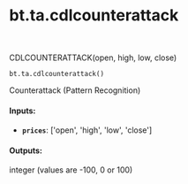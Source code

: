 <div itemscope itemtype="http://developers.google.com/ReferenceObject">
<meta itemprop="name" content="bt.ta.cdlcounterattack" />
<meta itemprop="path" content="Stable" />
</div>

# bt.ta.cdlcounterattack

<!-- Insert buttons and diff -->

<table class="tfo-notebook-buttons tfo-api nocontent" align="left">

</table>



CDLCOUNTERATTACK(open, high, low, close)

<pre class="devsite-click-to-copy prettyprint lang-py tfo-signature-link">
<code>bt.ta.cdlcounterattack()
</code></pre>



<!-- Placeholder for "Used in" -->

Counterattack (Pattern Recognition)

#### Inputs:


* <b>`prices`</b>: ['open', 'high', 'low', 'close']


#### Outputs:

integer (values are -100, 0 or 100)
